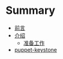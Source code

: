 # Summary

* [前言](README.md)
* [介绍](Introduction/Intro.md)
   * [准备工作](Introduction/requirement.md)
* [puppet-keystone](puppet-keystone/intro.md)

